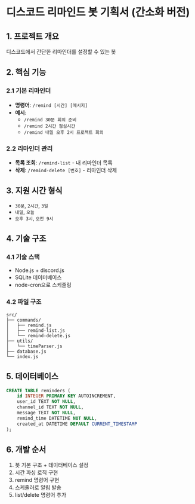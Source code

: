 # 디스코드 리마인드 봇 기획서 (간소화 버전)

## 1. 프로젝트 개요
디스코드에서 간단한 리마인더를 설정할 수 있는 봇

## 2. 핵심 기능

### 2.1 기본 리마인더
- **명령어**: `/remind [시간] [메시지]`
- **예시**: 
  - `/remind 30분 회의 준비`
  - `/remind 2시간 점심시간`
  - `/remind 내일 오후 2시 프로젝트 회의`

### 2.2 리마인더 관리
- **목록 조회**: `/remind-list` - 내 리마인더 목록
- **삭제**: `/remind-delete [번호]` - 리마인더 삭제

## 3. 지원 시간 형식
- `30분`, `2시간`, `3일`
- `내일`, `오늘`
- `오후 3시`, `오전 9시`

## 4. 기술 구조

### 4.1 기술 스택
- Node.js + discord.js
- SQLite 데이터베이스
- node-cron으로 스케줄링

### 4.2 파일 구조
```
src/
├── commands/
│   ├── remind.js
│   ├── remind-list.js
│   └── remind-delete.js
├── utils/
│   └── timeParser.js
├── database.js
└── index.js
```

## 5. 데이터베이스
```sql
CREATE TABLE reminders (
    id INTEGER PRIMARY KEY AUTOINCREMENT,
    user_id TEXT NOT NULL,
    channel_id TEXT NOT NULL,
    message TEXT NOT NULL,
    remind_time DATETIME NOT NULL,
    created_at DATETIME DEFAULT CURRENT_TIMESTAMP
);
```

## 6. 개발 순서
1. 봇 기본 구조 + 데이터베이스 설정
2. 시간 파싱 로직 구현
3. remind 명령어 구현
4. 스케줄러로 알림 발송
5. list/delete 명령어 추가